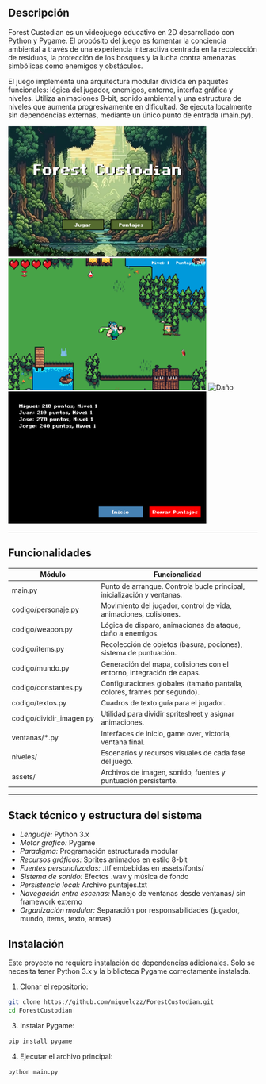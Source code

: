## Descripción

Forest Custodian es un videojuego educativo en 2D desarrollado con Python y Pygame. El propósito del juego es fomentar la conciencia ambiental a través de una experiencia interactiva centrada en la recolección de residuos, la protección de los bosques y la lucha contra amenazas simbólicas como enemigos y obstáculos.

El juego implementa una arquitectura modular dividida en paquetes funcionales: lógica del jugador, enemigos, entorno, interfaz gráfica y niveles. Utiliza animaciones 8-bit, sonido ambiental y una estructura de niveles que aumenta progresivamente en dificultad. Se ejecuta localmente sin dependencias externas, mediante un único punto de entrada (main.py).

<img src="assets/images/readme/inicio.png" alt="Inicio" width="400"/>
<img src="assets/images/readme/principal.png" alt="Enemigo" width="400"/>
<img src="assets/images/readme/daño.png" alt="Daño" width="400"/>
<img src="assets/images/readme/puntaje.png" alt="Puntajes" width="400"/>

---

## Funcionalidades

| Módulo                 | Funcionalidad                                                                 |
|------------------------|------------------------------------------------------------------------------|
| main.py              | Punto de arranque. Controla bucle principal, inicialización y ventanas.      |
| codigo/personaje.py  | Movimiento del jugador, control de vida, animaciones, colisiones.            |
| codigo/weapon.py     | Lógica de disparo, animaciones de ataque, daño a enemigos.                   |
| codigo/items.py      | Recolección de objetos (basura, pociones), sistema de puntuación.            |
| codigo/mundo.py      | Generación del mapa, colisiones con el entorno, integración de capas.        |
| codigo/constantes.py | Configuraciones globales (tamaño pantalla, colores, frames por segundo).     |
| codigo/textos.py     | Cuadros de texto guía para el jugador.                                       |
| codigo/dividir_imagen.py | Utilidad para dividir spritesheet y asignar animaciones.                |
| ventanas/*.py        | Interfaces de inicio, game over, victoria, ventana final.                    |
| niveles/             | Escenarios y recursos visuales de cada fase del juego.                       |
| assets/              | Archivos de imagen, sonido, fuentes y puntuación persistente.                |

---

## Stack técnico y estructura del sistema

- *Lenguaje:* Python 3.x
- *Motor gráfico:* Pygame
- *Paradigma:* Programación estructurada modular
- *Recursos gráficos:* Sprites animados en estilo 8-bit
- *Fuentes personalizadas:* .ttf embebidas en assets/fonts/
- *Sistema de sonido:* Efectos .wav y música de fondo
- *Persistencia local:* Archivo puntajes.txt
- *Navegación entre escenas:* Manejo de ventanas desde ventanas/ sin framework externo
- *Organización modular:* Separación por responsabilidades (jugador, mundo, ítems, texto, armas)

## Instalación

Este proyecto no requiere instalación de dependencias adicionales. Solo se necesita tener Python 3.x y la biblioteca Pygame correctamente instalada.

1. Clonar el repositorio:
```bash
git clone https://github.com/miguelczz/ForestCustodian.git
cd ForestCustodian
```

3. Instalar Pygame:
```bash
pip install pygame
```

4. Ejecutar el archivo principal:
```bash
python main.py
```
